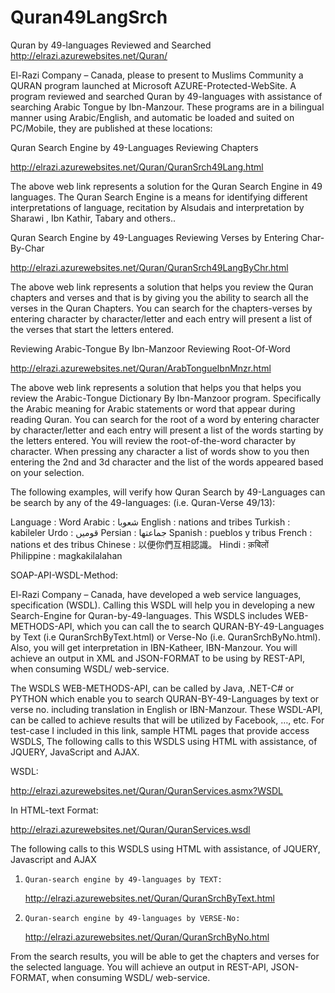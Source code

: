 # Quran49LangSrch
Quran by 49-languages Reviewed and Searched
http://elrazi.azurewebsites.net/Quran/

El-Razi Company – Canada, please to present to Muslims Community a QURAN program launched at Microsoft AZURE-Protected-WebSite. A program reviewed and searched Quran by 49-languages with assistance of searching Arabic Tongue by Ibn-Manzour. These programs are in a bilingual manner using Arabic/English, and automatic be loaded and suited on PC/Mobile, they are published at these locations:
 
Quran Search Engine by 49-Languages Reviewing Chapters
 
http://elrazi.azurewebsites.net/Quran/QuranSrch49Lang.html

The above web link represents a solution for the Quran Search Engine in 49 languages. The Quran Search Engine is a means for identifying different interpretations of language, recitation by Alsudais and interpretation by Sharawi , Ibn Kathir, Tabary and others..
 
Quran Search Engine by 49-Languages Reviewing Verses by  Entering Char-By-Char
 
http://elrazi.azurewebsites.net/Quran/QuranSrch49LangByChr.html

The above web link represents a solution that helps you review the Quran chapters and verses and that is by giving you the ability to search all the verses in the Quran Chapters. You can search for the chapters-verses by entering character by character/letter and each entry will present a list of the verses that start the letters entered.
 
Reviewing Arabic-Tongue  By Ibn-Manzoor Reviewing Root-Of-Word

http://elrazi.azurewebsites.net/Quran/ArabTongueIbnMnzr.html
 
The above web link represents a solution that helps you that helps you review the Arabic-Tongue Dictionary By Ibn-Manzoor program. Specifically the Arabic meaning for Arabic statements or word that appear during reading Quran. You can search for the root of a word by entering character by character/letter and each entry will present a list of the words starting by the letters entered. You will review the root-of-the-word character by character. When pressing any character a list of words show to you then entering the 2nd and 3d character and the list of the words appeared based on your selection.
 
The following examples, will verify how Quran Search by 49-Languages can be search by any of the 49-languages:  (i.e. Quran-Verse 49/13):
 
Language    :     Word
Arabic          :           شعوبا
English       :           nations and tribes
Turkish       :           kabileler 
Urdo            :           قومیں 
Persian        :           جماعتها 
Spanish       :           pueblos y tribus 
French         :           nations et des tribus 
Chinese       :           以便你們互相認識。
Hindi             :           क़बिलों  
Philippine    :           magkakilalahan

SOAP-API-WSDL-Method:

El-Razi Company – Canada,  have developed a web service languages, specification (WSDL). Calling this WSDL will help you in developing a new Search-Engine for Quran-by-49-languages. This WSDLS includes WEB-METHODS-API, which you can call the to search QURAN-BY-49-Languages by Text (i.e QuranSrchByText.html) or Verse-No (i.e. QuranSrchByNo.html). Also, you will get interpretation in IBN-Katheer, IBN-Manzour. You will achieve an output in XML and JSON-FORMAT to be using by REST-API, when consuming WSDL/ web-service.


The WSDLS WEB-METHODS-API,  can be called by Java, .NET-C# or PYTHON which enable you to search QURAN-BY-49-Languages by text or verse no. including translation in English or IBN-Manzour. These WSDL-API, can be called to achieve results that will be utilized by Facebook, …, etc. For test-case I included in this link, sample HTML pages that provide access WSDLS, The following calls to this WSDLS using HTML with assistance, of JQUERY, JavaScript and AJAX.

WSDL:   

http://elrazi.azurewebsites.net/Quran/QuranServices.asmx?WSDL

In HTML-text Format:

http://elrazi.azurewebsites.net/Quran/QuranServices.wsdl

The following calls to this WSDLS using HTML with assistance, of JQUERY, Javascript and AJAX


1.     Quran-search engine by 49-languages by TEXT:

   http://elrazi.azurewebsites.net/Quran/QuranSrchByText.html

2.     Quran-search engine by 49-languages by VERSE-No:

   http://elrazi.azurewebsites.net/Quran/QuranSrchByNo.html

From the search results, you will be able to get the chapters and verses for the selected language. You will achieve an output in REST-API, JSON-FORMAT, when consuming WSDL/ web-service.


